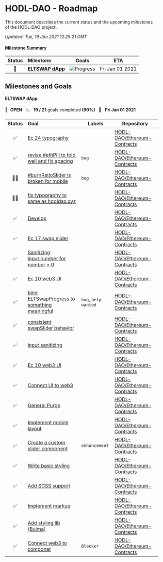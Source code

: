 # HODL-DAO - Roadmap

This document describes the current status and the upcoming milestones of the HODL-DAO project.

*Updated: Tue, 19 Jan 2021 12:25:21 GMT*

#### Milestone Summary

| Status | Milestone | Goals | ETA |
| :---: | :--- | :---: | :---: |
| 🚀 | **[ELTSWAP dApp ](#eltswap-dapp-)** | ![Progress](http://progressed.io/bar/90) | Fri Jan 01 2021 |

## Milestones and Goals

#### ELTSWAP dApp 

> 

🚀 &nbsp;**OPEN** &nbsp;&nbsp;📉 &nbsp;&nbsp;**19 / 21** goals completed **(90%)** &nbsp;&nbsp;📅 &nbsp;&nbsp;**Fri Jan 01 2021**

| Status | Goal | Labels | Repository |
| :---: | :--- | --- | --- |
| ✅ | [Ec 24 typography](https://github.com/HODL-DAO/Ethereum-Contracts/pull/33) | | <a href=https://github.com/HODL-DAO/Ethereum-Contracts>HODL-DAO/Ethereum-Contracts</a> |
| ✅ | [revise #ethPill to fold well and fix spacing](https://github.com/HODL-DAO/Ethereum-Contracts/issues/32) |`bug`| <a href=https://github.com/HODL-DAO/Ethereum-Contracts>HODL-DAO/Ethereum-Contracts</a> |
| 👨‍💻 | [#burnRatioSlider is broken for mobile](https://github.com/HODL-DAO/Ethereum-Contracts/issues/29) |`bug`| <a href=https://github.com/HODL-DAO/Ethereum-Contracts>HODL-DAO/Ethereum-Contracts</a> |
| 👨‍💻 | [fix typography to same as hodldao.xyz](https://github.com/HODL-DAO/Ethereum-Contracts/issues/24) | | <a href=https://github.com/HODL-DAO/Ethereum-Contracts>HODL-DAO/Ethereum-Contracts</a> |
| ✅ | [Develop](https://github.com/HODL-DAO/Ethereum-Contracts/pull/23) | | <a href=https://github.com/HODL-DAO/Ethereum-Contracts>HODL-DAO/Ethereum-Contracts</a> |
| ✅ | [Ec 17 swap slider](https://github.com/HODL-DAO/Ethereum-Contracts/pull/22) | | <a href=https://github.com/HODL-DAO/Ethereum-Contracts>HODL-DAO/Ethereum-Contracts</a> |
| ✅ | [Sanitizing input:number for number > 0](https://github.com/HODL-DAO/Ethereum-Contracts/pull/21) | | <a href=https://github.com/HODL-DAO/Ethereum-Contracts>HODL-DAO/Ethereum-Contracts</a> |
| ✅ | [Ec 10 web3 UI](https://github.com/HODL-DAO/Ethereum-Contracts/pull/19) | | <a href=https://github.com/HODL-DAO/Ethereum-Contracts>HODL-DAO/Ethereum-Contracts</a> |
| ✅ | [bind ELTSwapProgress to something meaningful](https://github.com/HODL-DAO/Ethereum-Contracts/issues/18) |`bug`, `help wanted`| <a href=https://github.com/HODL-DAO/Ethereum-Contracts>HODL-DAO/Ethereum-Contracts</a> |
| ✅ | [consistent swapSlider behavior](https://github.com/HODL-DAO/Ethereum-Contracts/issues/17) | | <a href=https://github.com/HODL-DAO/Ethereum-Contracts>HODL-DAO/Ethereum-Contracts</a> |
| ✅ | [input sanitizing](https://github.com/HODL-DAO/Ethereum-Contracts/issues/15) | | <a href=https://github.com/HODL-DAO/Ethereum-Contracts>HODL-DAO/Ethereum-Contracts</a> |
| ✅ | [Ec 10 web3 UI](https://github.com/HODL-DAO/Ethereum-Contracts/pull/14) | | <a href=https://github.com/HODL-DAO/Ethereum-Contracts>HODL-DAO/Ethereum-Contracts</a> |
| ✅ | [Connect UI to web3](https://github.com/HODL-DAO/Ethereum-Contracts/issues/10) | | <a href=https://github.com/HODL-DAO/Ethereum-Contracts>HODL-DAO/Ethereum-Contracts</a> |
| ✅ | [General Purge](https://github.com/HODL-DAO/Ethereum-Contracts/issues/9) | | <a href=https://github.com/HODL-DAO/Ethereum-Contracts>HODL-DAO/Ethereum-Contracts</a> |
| ✅ | [Implement mobile layout](https://github.com/HODL-DAO/Ethereum-Contracts/issues/8) | | <a href=https://github.com/HODL-DAO/Ethereum-Contracts>HODL-DAO/Ethereum-Contracts</a> |
| ✅ | [Create a custom slider component](https://github.com/HODL-DAO/Ethereum-Contracts/issues/7) |`enhancement`| <a href=https://github.com/HODL-DAO/Ethereum-Contracts>HODL-DAO/Ethereum-Contracts</a> |
| ✅ | [Write basic styling](https://github.com/HODL-DAO/Ethereum-Contracts/issues/6) | | <a href=https://github.com/HODL-DAO/Ethereum-Contracts>HODL-DAO/Ethereum-Contracts</a> |
| ✅ | [Add SCSS support](https://github.com/HODL-DAO/Ethereum-Contracts/issues/5) | | <a href=https://github.com/HODL-DAO/Ethereum-Contracts>HODL-DAO/Ethereum-Contracts</a> |
| ✅ | [Implement markup](https://github.com/HODL-DAO/Ethereum-Contracts/issues/4) | | <a href=https://github.com/HODL-DAO/Ethereum-Contracts>HODL-DAO/Ethereum-Contracts</a> |
| ✅ | [Add styling lib (Bulma)](https://github.com/HODL-DAO/Ethereum-Contracts/issues/3) | | <a href=https://github.com/HODL-DAO/Ethereum-Contracts>HODL-DAO/Ethereum-Contracts</a> |
| ✅ | [Connect web3 to componet](https://github.com/HODL-DAO/Ethereum-Contracts/issues/2) |`Blocker`| <a href=https://github.com/HODL-DAO/Ethereum-Contracts>HODL-DAO/Ethereum-Contracts</a> |



